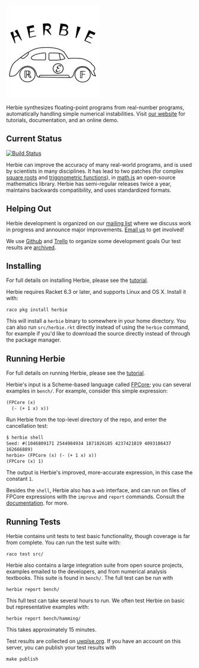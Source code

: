 ![Herbie](logo.png)

Herbie synthesizes floating-point programs from real-number programs,
automatically handling simple numerical instabilities.
Visit [our website](https://herbie.uwplse.org) for tutorials,
documentation, and an online demo.

Current Status
--------------

[![Build Status](https://travis-ci.org/uwplse/herbie.svg?branch=master)](https://travis-ci.org/uwplse/herbie)

Herbie can improve the accuracy of many real-world programs, and is
used by scientists in many disciplines. It has lead to two patches
(for
complex [square roots](https://github.com/josdejong/mathjs/pull/208)
and
[trigonometric functions](https://github.com/josdejong/mathjs/pull/247)),
in [math.js](http://mathjs.org/) an open-source mathematics library.
Herbie has semi-regular releases twice a year, maintains backwards
compatibility, and uses standardized formats.

Helping Out
-----------

Herbie development is organized on our
[mailing list](https://mailman.cs.washington.edu/mailman/listinfo/herbie)
where we discuss work in progress and announce major improvements.
[Email us](mailto:herbie@cs.washington.edu) to get involved!

We use [Github](https://github.com/uwplse/herbie)
and [Trello](https://trello.com/b/lh7b33Dr/herbie) to organize some
development goals Our test results
are [archived](http://herbie.uwplse.org/reports/).

Installing
----------

For full details on installing Herbie, please see the
[tutorial](http://herbie.uwplse.org/doc/latest/installing.html).

Herbie requires Racket 6.3 or later, and supports Linux and OS X.
Install it with:

    raco pkg install herbie

This will install a `herbie` binary to somewhere in your home
directory. You can also run `src/herbie.rkt` directly instead of using
the `herbie` command, for example if you'd like to download the source
directly instead of through the package manager.

Running Herbie
--------------

For full details on running Herbie, please see the
[tutorial](http://herbie.uwplse.org/doc/latest/using-web.html).

Herbie's input is a Scheme-based language called [FPCore](http://fpbench.org/spec/fpcore-1.0.html);
you can several examples in `bench/`.
For example, consider this simple expression:

    (FPCore (x)
      (- (+ 1 x) x))

Run Herbie from the top-level directory of the repo, and enter the
cancellation test:

    $ herbie shell
    Seed: #(1046809171 2544984934 1871826185 4237421819 4093186437 162666889)
    herbie> (FPCore (x) (- (+ 1 x) x))
    (FPCore (x) 1)

The output is Herbie's improved, more-accurate expression, in this case
the constant `1`.

Besides the `shell`, Herbie also has a `web` interface, and can run on
files of FPCore expressions with the `improve` and `report` commands.
Consult the
[documentation](http://herbie.uwplse.org/doc/latest/options.html).
for more.

Running Tests
-------------

Herbie contains unit tests to test basic functionality, though
coverage is far from complete. You can run the test suite with:

    raco test src/

Herbie also contains a large integration suite from open source
projects, examples emailed to the developers, and from numerical
analysis textbooks. This suite is found in `bench/`. The full test can
be run with

    herbie report bench/

This full test can take several hours to run. We often test Herbie on
basic but representative examples with:

    herbie report bench/hamming/

This takes approximately 15 minutes.

Test results are collected on
[uwplse.org](http://herbie.uwplse.org/reports/). If you have an
account on this server, you can publish your test results with

    make publish
